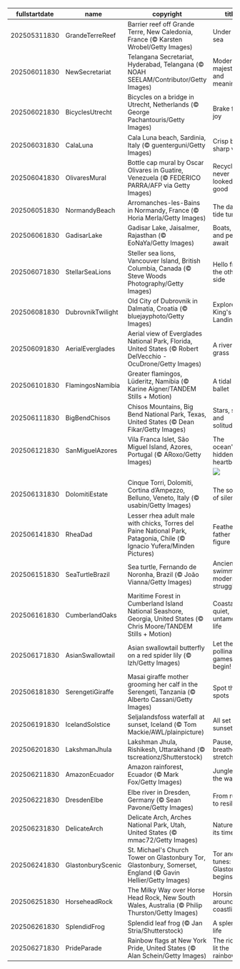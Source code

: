 |fullstartdate|name|copyright|title|image|
|--|--|--|--|--|
202505311830|GrandeTerreReef|Barrier reef off Grande Terre, New Caledonia, France (© Karsten Wrobel/Getty Images)|Under the sea|![](/en-IN/2025/06/202505311830GrandeTerreReef.jpg)|
202506011830|NewSecretariat|Telangana Secretariat, Hyderabad, Telangana (© NOAH SEELAM/Contributor/Getty Images)|Modern, majestic and meaningful|![](/en-IN/2025/06/202506011830NewSecretariat.jpg)|
202506021830|BicyclesUtrecht|Bicycles on a bridge in Utrecht, Netherlands (© George Pachantouris/Getty Images)|Brake for joy|![](/en-IN/2025/06/202506021830BicyclesUtrecht.jpg)|
202506031830|CalaLuna|Cala Luna beach, Sardinia, Italy (© guenterguni/Getty Images)|Crisp blues, sharp views|![](/en-IN/2025/06/202506031830CalaLuna.jpg)|
202506041830|OlivaresMural|Bottle cap mural by Oscar Olivares in Guatire, Venezuela (© FEDERICO PARRA/AFP via Getty Images)|Recycling never looked so good|![](/en-IN/2025/06/202506041830OlivaresMural.jpg)|
202506051830|NormandyBeach|Arromanches-les-Bains in Normandy, France (© Horia Merla/Getty Images)|The day the tide turned|![](/en-IN/2025/06/202506051830NormandyBeach.jpg)|
202506061830|GadisarLake|Gadisar Lake, Jaisalmer, Rajasthan (© EoNaYa/Getty Images)|Boats, birds and peace await|![](/en-IN/2025/06/202506061830GadisarLake.jpg)|
202506071830|StellarSeaLions|Steller sea lions, Vancouver Island, British Columbia, Canada (© Steve Woods Photography/Getty Images)|Hello from the other side|![](/en-IN/2025/06/202506071830StellarSeaLions.jpg)|
202506081830|DubrovnikTwilight|Old City of Dubrovnik in Dalmatia, Croatia (© bluejayphoto/Getty Images)|Explore King's Landing|![](/en-IN/2025/06/202506081830DubrovnikTwilight.jpg)|
202506091830|AerialEverglades|Aerial view of Everglades National Park, Florida, United States (© Robert DelVecchio - OcuDrone/Getty Images)|A river of grass|![](/en-IN/2025/06/202506091830AerialEverglades.jpg)|
202506101830|FlamingosNamibia|Greater flamingos, Lüderitz, Namibia (© Karine Aigner/TANDEM Stills + Motion)|A tidal ballet|![](/en-IN/2025/06/202506101830FlamingosNamibia.jpg)|
202506111830|BigBendChisos|Chisos Mountains, Big Bend National Park, Texas, United States (© Dean Fikar/Getty Images)|Stars, stone and solitude|![](/en-IN/2025/06/202506111830BigBendChisos.jpg)|
202506121830|SanMiguelAzores|Vila Franca Islet, São Miguel Island, Azores, Portugal (© ARoxo/Getty Images)|The ocean's hidden heartbeat|![](/en-IN/2025/06/202506121830SanMiguelAzores.jpg)|
||||![](/en-IN/2025/06/.jpg)|
202506131830|DolomitiEstate|Cinque Torri, Dolomiti, Cortina d’Ampezzo, Belluno, Veneto, Italy (© usabin/Getty Images)|The sounds of silence|![](/en-IN/2025/06/202506131830DolomitiEstate.jpg)|
202506141830|RheaDad|Lesser rhea adult male with chicks, Torres del Paine National Park, Patagonia, Chile (© Ignacio Yufera/Minden Pictures)|Feathered father figure|![](/en-IN/2025/06/202506141830RheaDad.jpg)|
202506151830|SeaTurtleBrazil|Sea turtle, Fernando de Noronha, Brazil (© João Vianna/Getty Images)|Ancient swimmers, modern struggles|![](/en-IN/2025/06/202506151830SeaTurtleBrazil.jpg)|
202506161830|CumberlandOaks|Maritime Forest in Cumberland Island National Seashore, Georgia, United States (© Chris Moore/TANDEM Stills + Motion)|Coastal quiet, untamed life|![](/en-IN/2025/06/202506161830CumberlandOaks.jpg)|
202506171830|AsianSwallowtail|Asian swallowtail butterfly on a red spider lily (© lzh/Getty Images)|Let the pollinating games begin!|![](/en-IN/2025/06/202506171830AsianSwallowtail.jpg)|
202506181830|SerengetiGiraffe|Masai giraffe mother grooming her calf in the Serengeti, Tanzania (© Alberto Cassani/Getty Images)|Spot the spots|![](/en-IN/2025/06/202506181830SerengetiGiraffe.jpg)|
202506191830|IcelandSolstice|Seljalandsfoss waterfall at sunset, Iceland (© Tom Mackie/AWL/plainpicture)|All set for sunset|![](/en-IN/2025/06/202506191830IcelandSolstice.jpg)|
202506201830|LakshmanJhula|Lakshman Jhula, Rishikesh, Uttarakhand (© tscreationz/Shutterstock)|Pause, breathe and stretch|![](/en-IN/2025/06/202506201830LakshmanJhula.jpg)|
202506211830|AmazonEcuador|Amazon rainforest, Ecuador (© Mark Fox/Getty Images)|Jungle all the way|![](/en-IN/2025/06/202506211830AmazonEcuador.jpg)|
202506221830|DresdenElbe|Elbe river in Dresden, Germany (© Sean Pavone/Getty Images)|From ruins to resilience|![](/en-IN/2025/06/202506221830DresdenElbe.jpg)|
202506231830|DelicateArch|Delicate Arch, Arches National Park, Utah, United States (© mmac72/Getty Images)|Nature took its time|![](/en-IN/2025/06/202506231830DelicateArch.jpg)|
202506241830|GlastonburyScenic|St. Michael's Church Tower on Glastonbury Tor, Glastonbury, Somerset, England (© Gavin Hellier/Getty Images)|Tor and tunes: Glastonbury begins|![](/en-IN/2025/06/202506241830GlastonburyScenic.jpg)|
202506251830|HorseheadRock|The Milky Way over Horse Head Rock, New South Wales, Australia (© Philip Thurston/Getty Images)|Horsing around the coastline|![](/en-IN/2025/06/202506251830HorseheadRock.jpg)|
202506261830|SplendidFrog|Splendid leaf frog (© Jan Stria/Shutterstock)|A splendid life|![](/en-IN/2025/06/202506261830SplendidFrog.jpg)|
202506271830|PrideParade|Rainbow flags at New York Pride, United States (© Alan Schein/Getty Images)|The riot that lit the rainbow|![](/en-IN/2025/06/202506271830PrideParade.jpg)|

